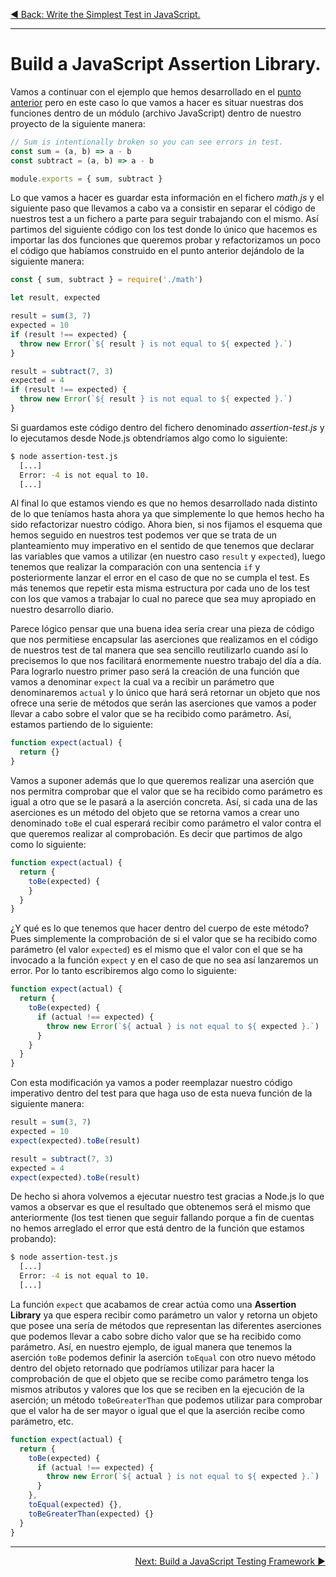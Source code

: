 <p align="left">
 <a href="01_02.md">◀ Back: Write the Simplest Test in JavaScript.</a>
</p>

---

# Build a JavaScript Assertion Library.

Vamos a continuar con el ejemplo que hemos desarrollado en el [punto anterior](./01_03.md) pero en este caso lo que vamos a hacer es situar nuestras dos funciones dentro de un módulo (archivo JavaScript) dentro de nuestro proyecto de la siguiente manera:

```js
// Sum is intentionally broken so you can see errors in test.
const sum = (a, b) => a - b
const subtract = (a, b) => a - b

module.exports = { sum, subtract }
```

Lo que vamos a hacer es guardar esta información en el fichero *math.js* y el siguiente paso que llevamos a cabo va a consistir en separar el código de nuestros test a un fichero a parte para seguir trabajando con el mismo. Así partimos del siguiente código con los test donde lo único que hacemos es importar las dos funciones que queremos probar y refactorizamos un poco el código que habíamos construido en el punto anterior dejándolo de la siguiente manera:

```js
const { sum, subtract } = require('./math')

let result, expected

result = sum(3, 7)
expected = 10
if (result !== expected) {
  throw new Error(`${ result } is not equal to ${ expected }.`)
}

result = subtract(7, 3)
expected = 4
if (result !== expected) {
  throw new Error(`${ result } is not equal to ${ expected }.`)
}
```

Si guardamos este código dentro del fichero denominado *assertion-test.js* y lo ejecutamos desde Node.js obtendríamos algo como lo siguiente:

```bash
$ node assertion-test.js
  [...]
  Error: -4 is not equal to 10.
  [...]
```

Al final lo que estamos viendo es que no hemos desarrollado nada distinto de lo que teníamos hasta ahora ya que simplemente lo que hemos hecho ha sido refactorizar nuestro código. Ahora bien, si nos fijamos el esquema que hemos seguido en nuestros test podemos ver que se trata de un planteamiento muy imperativo en el sentido de que tenemos que declarar las variables que vamos a utilizar (en nuestro caso `result` y `expected`), luego tenemos que realizar la comparación con una sentencia `if` y posteriormente lanzar el error en el caso de que no se cumpla el test. Es más tenemos que repetir esta misma estructura por cada uno de los test con los que vamos a trabajar lo cual no parece que sea muy apropiado en nuestro desarrollo diario.

Parece lógico pensar que una buena idea sería crear una pieza de código que nos permitiese encapsular las aserciones que realizamos en el código de nuestros test de tal manera que sea sencillo reutilizarlo cuando así lo precisemos lo que nos facilitará enormemente nuestro trabajo del día a día. Para lograrlo nuestro primer paso será la creación de una función que vamos a denominar `expect` la cual va a recibir un parámetro que denominaremos `actual` y lo único que hará será retornar un objeto que nos ofrece una serie de métodos que serán las aserciones que vamos a poder llevar a cabo sobre el valor que se ha recibido como parámetro. Así, estamos partiendo de lo siguiente:

```js
function expect(actual) {
  return {}
}
```

Vamos a suponer además que lo que queremos realizar una aserción que nos permitra comprobar que el valor que se ha recibido como parámetro es igual a otro que se le pasará a la aserción concreta. Así, si cada una de las aserciones es un método del objeto que se retorna vamos a crear uno denominado `toBe` el cual esperará recibir como parámetro el valor contra el que queremos realizar al comprobación. Es decir que partimos de algo como lo siguiente:

```js
function expect(actual) {
  return {
    toBe(expected) {
    }
  }
}
```

¿Y qué es lo que tenemos que hacer dentro del cuerpo de este método? Pues simplemente la comprobación de si el valor que se ha recibido como parámetro (el valor `expected`) es el mismo que el valor con el que se ha invocado a la función `expect` y en el caso de que no sea así lanzaremos un error. Por lo tanto escribiremos algo como lo siguiente:

```js
function expect(actual) {
  return {
    toBe(expected) {
      if (actual !== expected) {
        throw new Error(`${ actual } is not equal to ${ expected }.`)
      }
    }
  }
}
```

Con esta modificación ya vamos a poder reemplazar nuestro código imperativo dentro del test para que haga uso de esta nueva función de la siguiente manera:

```js
result = sum(3, 7)
expected = 10
expect(expected).toBe(result)

result = subtract(7, 3)
expected = 4
expect(expected).toBe(result)
```

De hecho si ahora volvemos a ejecutar nuestro test gracias a Node.js lo que vamos a observar es que el resultado que obtenemos será el mismo que anteriormente (los test tienen que seguir fallando porque a fin de cuentas no hemos arreglado el error que está dentro de la función que estamos probando):

```bash
$ node assertion-test.js
  [...]
  Error: -4 is not equal to 10.
  [...]
```

La función `expect` que acabamos de crear actúa como una **Assertion Library** ya que espera recibir como parámetro un valor y retorna un objeto que posee una sería de métodos que representan las diferentes aserciones que podemos llevar a cabo sobre dicho valor que se ha recibido como parámetro. Así, en nuestro ejemplo, de igual manera que tenemos la aserción `toBe` podemos definir la aserción `toEqual` con otro nuevo método dentro del objeto retornado que podríamos utilizar para hacer la comprobación de que el objeto que se recibe como parámetro tenga los mismos atributos y valores que los que se reciben en la ejecución de la aserción; un método `toBeGreaterThan` que podemos utilizar para comprobar que el valor ha de ser mayor o igual que el que la aserción recibe como parámetro, etc.

```js
function expect(actual) {
  return {
    toBe(expected) {
      if (actual !== expected) {
        throw new Error(`${ actual } is not equal to ${ expected }.`)
      }
    },
    toEqual(expected) {},
    toBeGreaterThan(expected) {}
  }
}
```

---

<p align="right">
  <a href="01_04.md">Next: Build a JavaScript Testing Framework ▶</a>
</p>



